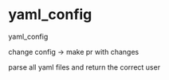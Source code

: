 # yaml_config
yaml_config

change config -> make pr with changes

parse all yaml files and return the correct user
